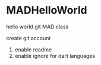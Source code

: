 # MADHelloWorld
hello world git MAD class

create git account
1. enable readme
2. enable ignore for dart languages

